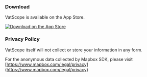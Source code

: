 ### Download

VatScope is available on the App Store.

[![Download on the App Store](https://developer.apple.com/app-store/marketing/guidelines/images/badge-download-on-the-app-store.svg)](https://itunes.apple.com/app/vatscope/id1303293807)

### Privacy Policy

VatScope itself will not collect or store your information in any form.

For the anonymous data collected by Mapbox SDK, please visit [https://www.mapbox.com/legal/privacy](https://www.mapbox.com/legal/privacy)
